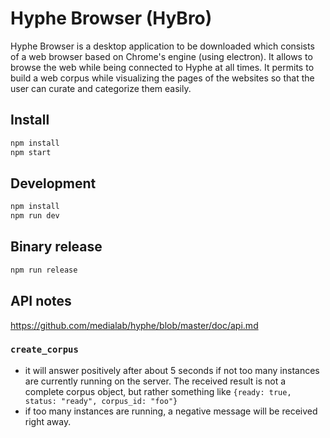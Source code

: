 # Hyphe Browser (HyBro)

Hyphe Browser is a desktop application to be downloaded which consists of a web browser based on Chrome's engine (using electron). It allows to browse the web while being connected to Hyphe at all times.
It permits to build a web corpus while visualizing the pages of the websites so that the user can curate and categorize them easily.

## Install

```sh
npm install
npm start
```

## Development

```sh
npm install
npm run dev
```

## Binary release

```sh
npm run release
```

## API notes

https://github.com/medialab/hyphe/blob/master/doc/api.md

### `create_corpus`

- it will answer positively after about 5 seconds if not too many instances are currently running on the server. The received result is not a complete corpus object, but rather something like `{ready: true, status: "ready", corpus_id: "foo"} `
- if too many instances are running, a negative message will be received right away.

